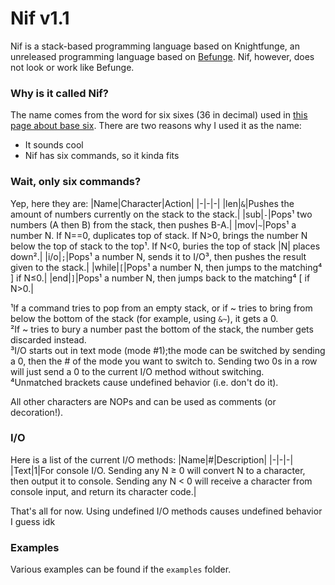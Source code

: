 # Nif v1.1
Nif is a stack-based programming language based on Knightfunge, an unreleased programming language based on [Befunge](https://esolangs.org/wiki/Befunge). Nif, however, does not look or work like Befunge.
### Why is it called Nif?
The name comes from the word for six sixes (36 in decimal) used in [this page about base six](https://www.seximal.net/). There are two reasons why I used it as the name:
 - It sounds cool
 - Nif has six commands, so it kinda fits
### Wait, only six commands?
Yep, here they are:
|Name|Character|Action|
|-|-|-|
|len|`&`|Pushes the amount of numbers currently on the stack to the stack.|
|sub|`-`|Pops¹ two numbers (A then B) from the stack, then pushes B-A.|
|mov|`~`|Pops¹ a number N. If N==0, duplicates top of stack. If N>0, brings the number N below the top of stack to the top¹. If N<0, buries the top of stack \|N\| places down².|
|i/o|`;`|Pops¹ a number N, sends it to I/O³, then pushes the result given to the stack.|
|while|`[`|Pops¹ a number N, then jumps to the matching⁴ ] if N≤0.|
|end|`]`|Pops¹ a number N, then jumps back to the matching⁴ \[ if N>0.|

¹If a command tries to pop from an empty stack, or if ~ tries to bring from below the bottom of the stack (for example, using `&~`), it gets a 0.\
²If ~ tries to bury a number past the bottom of the stack, the number gets discarded instead.\
³I/O starts out in text mode (mode #1);the mode can be switched by sending a 0, then the # of the mode you want to switch to. Sending two 0s in a row will just send a 0 to the current I/O method without switching.\
⁴Unmatched brackets cause undefined behavior (i.e. don't do it).

All other characters are NOPs and can be used as comments (or decoration!).
### I/O
Here is a list of the current I/O methods:
|Name|#|Description|
|-|-|-|
|Text|1|For console I/O. Sending any N ≥ 0 will convert N to a character, then output it to console. Sending any N < 0 will receive a character from console input, and return its character code.|

That's all for now. Using undefined I/O methods causes undefined behavior I guess idk
### Examples
Various examples can be found if the `examples` folder.

